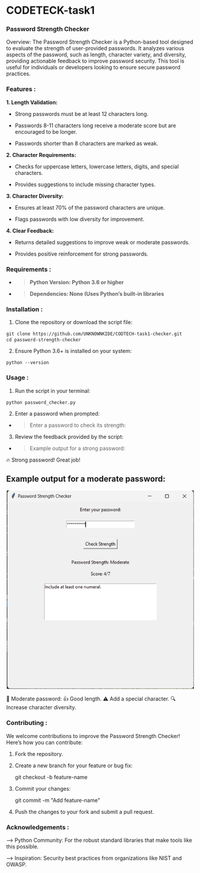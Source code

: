 # CODETECK-task1


### Password Strength Checker

Overview: The Password Strength Checker is a Python-based tool designed to evaluate the strength of user-provided passwords. It analyzes various aspects of the password, such as length, character variety, and diversity, providing actionable feedback to improve password security. This tool is useful for individuals or developers looking to ensure secure password practices.

### Features :
**1. Length Validation:**

  - Strong passwords must be at least 12 characters long.

- Passwords 8-11 characters long receive a moderate score but are encouraged to be longer.

- Passwords shorter than 8 characters are marked as weak.

**2. Character Requirements:**

- Checks for uppercase letters, lowercase letters, digits, and special characters.

- Provides suggestions to include missing character types.

**3. Character Diversity:**

- Ensures at least 70% of the password characters are unique.

- Flags passwords with low diversity for improvement.

**4. Clear Feedback:**

- Returns detailed suggestions to improve weak or moderate passwords.

- Provides positive reinforcement for strong passwords.

### Requirements :

- >**Python Version: Python 3.6 or higher**

- >**Dependencies: None (Uses Python’s built-in libraries**

### Installation :

1. Clone the repository or download the script file:

```
git clone https://github.com/UNKNOWNKIDE/CODTECH-task1-checker.git
cd password-strength-checker
```
2. Ensure Python 3.6+ is installed on your system:

```
python --version
```
### Usage :

1. Run the script in your terminal:
```
python password_checker.py
```
2. Enter a password when prompted:

- >Enter a password to check its strength: <YourPassword>

3. Review the feedback provided by the script:

- >Example output for a strong password:

🔥 Strong password! Great job!

## Example output for a moderate password: ##
![output](pass.png)

🤔 Moderate password: 👍 Good length. ⚠ Add a special character. 🔍 Increase character diversity.

### Contributing :

We welcome contributions to improve the Password Strength Checker! Here’s how you can contribute:

1. Fork the repository.

2. Create a new branch for your feature or bug fix:

     git checkout -b feature-name

3. Commit your changes:

     git commit -m "Add feature-name"

4. Push the changes to your fork and submit a pull request.

### Acknowledgements :

--> Python Community: For the robust standard libraries that make tools like this possible.

--> Inspiration: Security best practices from organizations like NIST and OWASP.
